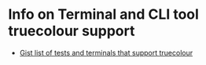 # Info on Terminal and CLI tool truecolour support

* [Gist list of tests and terminals that support truecolour](https://gist.github.com/XVilka/8346728)